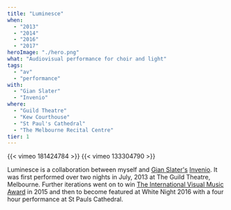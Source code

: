 ```yaml
---
title: "Luminesce"
when: 
  - "2013"
  - "2014"
  - "2016"
  - "2017"
heroImage: "./hero.png"
what: "Audiovisual performance for choir and light"
tags:
  - "av"
  - "performance"
with:
  - "Gian Slater"
  - "Invenio"
where:
  - "Guild Theatre"
  - "Kew Courthouse"
  - "St Paul's Cathedral"
  - "The Melbourne Recital Centre"
tier: 1
---
```



{{< vimeo 181424784 >}}
{{< vimeo 133304790 >}}

Luminesce is a collaboration between myself and [Gian Slater's](http://gianslater.com/) [Invenio](http://gianslater.com/invenio-singers/).  It was first performed over two nights in July, 2013 at The Guild Theatre, Melbourne. Further iterations went on to win [The International Visual Music Award](http://www.visual-music-award.de/en) in 2015 and then to become featured at White Night 2016 with a four hour performance at St Pauls Cathedral.